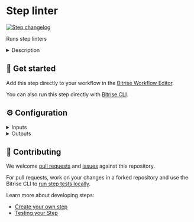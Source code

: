 # Step linter

[![Step changelog](https://shields.io/github/v/release/bitrise-steplib/steps-check.git?include_prereleases&label=changelog&color=blueviolet)](https://github.com/bitrise-steplib/steps-check.git/releases)

Runs step linters


<details>
<summary>Description</summary>

Runs step linters

</details>

## 🧩 Get started

Add this step directly to your workflow in the [Bitrise Workflow Editor](https://devcenter.bitrise.io/steps-and-workflows/steps-and-workflows-index/).

You can also run this step directly with [Bitrise CLI](https://github.com/bitrise-io/bitrise).

## ⚙️ Configuration

<details>
<summary>Inputs</summary>

| Key | Description | Flags | Default |
| --- | --- | --- | --- |
| `step_dir` | Step directory path | required | `.` |
| `workflow` | Select the validation workflow to run | required | `lint unit_test` |
| `skip_step_yml_validation` | Skip step.yml validation |  | `no` |
| `skip_go_checks` | Skip golang related checks |  | `no` |
</details>

<details>
<summary>Outputs</summary>
There are no outputs defined in this step
</details>

## 🙋 Contributing

We welcome [pull requests](https://github.com/bitrise-steplib/steps-check.git/pulls) and [issues](https://github.com/bitrise-steplib/steps-check.git/issues) against this repository.

For pull requests, work on your changes in a forked repository and use the Bitrise CLI to [run step tests locally](https://devcenter.bitrise.io/bitrise-cli/run-your-first-build/).

Learn more about developing steps:

- [Create your own step](https://devcenter.bitrise.io/contributors/create-your-own-step/)
- [Testing your Step](https://devcenter.bitrise.io/contributors/testing-and-versioning-your-steps/)
